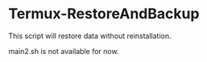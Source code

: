 # Termux-RestoreAndBackup
This script will restore data without reinstallation.


main2.sh is not available for now.
